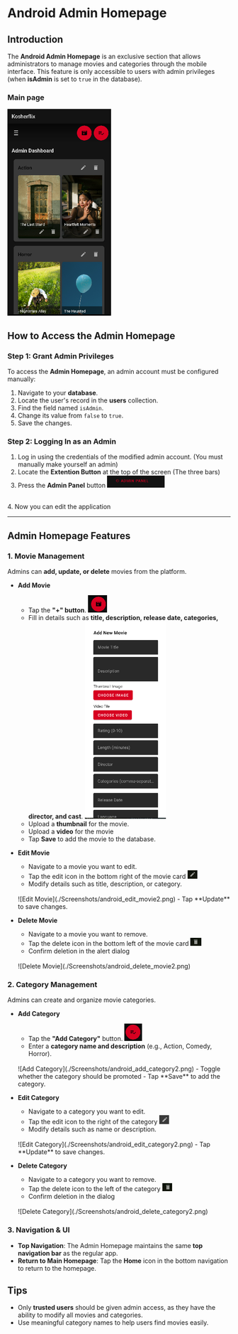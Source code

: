 # Android Admin Homepage

## Introduction

The **Android Admin Homepage** is an exclusive section that allows administrators to manage movies and categories through the mobile interface. This feature is only accessible to users with admin privileges (when **isAdmin** is set to `true` in the database).

### Main page
![Admin Homescreen](./Screenshots/android_admin_homescreen.png)

## How to Access the Admin Homepage

### Step 1: Grant Admin Privileges
To access the **Admin Homepage**, an admin account must be configured manually:
1. Navigate to your **database**.
2. Locate the user's record in the **users** collection.
3. Find the field named `isAdmin`.
4. Change its value from `false` to `true`.
5. Save the changes.

### Step 2: Logging In as an Admin
1. Log in using the credentials of the modified admin account. (You must manually make yourself an admin)
2. Locate the **Extention Button** at the top of the screen (The three bars)
3. Press the **Admin Panel** button
![Enter Admin](./Screenshots/android_enter_admin.png)
<br>
4. Now you can edit the application

---

## Admin Homepage Features

### 1. **Movie Management**
Admins can **add, update, or delete** movies from the platform.

- **Add Movie**  
  - Tap the **"+" button**.
  ![Add Movie](./Screenshots/android_add_movie1.png)
  - Fill in details such as **title, description, release date, categories, director, and cast**.
  ![Add Movie](./Screenshots/android_add_movie2.png)
  - Upload a **thumbnail** for the movie.
  - Upload a **video** for the movie
  - Tap **Save** to add the movie to the database.


- **Edit Movie**  
  - Navigate to a movie you want to edit.
  - Tap the edit icon in the bottom right of the movie card
  ![Edit Movie](./Screenshots/android_edit_movie1.png)
  - Modify details such as title, description, or category.
  <br>
  ![Edit Movie](./Screenshots/android_edit_movie2.png)
  - Tap **Update** to save changes.


- **Delete Movie**  
  - Navigate to a movie you want to remove.
  - Tap the delete icon in the bottom left of the movie card
  ![Delete Movie](./Screenshots/android_delete_movie1.png)
  - Confirm deletion in the alert dialog
  <br>
  ![Delete Movie](./Screenshots/android_delete_movie2.png)


### 2. **Category Management**
Admins can create and organize movie categories.

- **Add Category**  
  - Tap the **"Add Category"** button.
  ![Add Category](./Screenshots/android_add_category1.png)
  - Enter a **category name and description** (e.g., Action, Comedy, Horror).
  <br>
  ![Add Category](./Screenshots/android_add_category2.png)
  - Toggle whether the category should be promoted
  - Tap **Save** to add the category.


- **Edit Category**  
  - Navigate to a category you want to edit.
  - Tap the edit icon to the right of the category
  ![Edit Category](./Screenshots/android_edit_category1.png)
  - Modify details such as name or description.
  <br>
  ![Edit Category](./Screenshots/android_edit_category2.png)
  - Tap **Update** to save changes.


- **Delete Category**  
  - Navigate to a category you want to remove.
  - Tap the delete icon to the left of the category
  ![Delete Category](./Screenshots/android_delete_category1.png)
  - Confirm deletion in the dialog
  <br>
  ![Delete Category](./Screenshots/android_delete_category2.png)


### 3. **Navigation & UI**
- **Top Navigation**: The Admin Homepage maintains the same **top navigation bar** as the regular app.
- **Return to Main Homepage**: Tap the **Home** icon in the bottom navigation to return to the homepage.


## Tips
- Only **trusted users** should be given admin access, as they have the ability to modify all movies and categories.
- Use meaningful category names to help users find movies easily.
